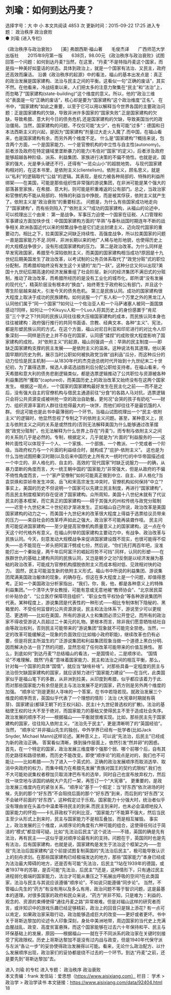 # 刘瑜：如何到达丹麦？

选择字号：大 中 小   本文共阅读 4853 次 更新时间：2015-09-22 17:25
进入专题： 政治秩序   政治衰败  
● 刘瑜 (进入专栏)  

《政治秩序与政治衰败》　　[美] 弗朗西斯·福山著　　毛俊杰译　　广西师范大学出版社　　2015年9月第一版　　638页，98.00元
《政治秩序与政治衰败》试图回答一个问题：如何到达丹麦?当然，在这里，“丹麦”不是特指丹麦这个国家，而是指一种美好如童话的状态。具体到政治上，就是一个国家有法治、又民主，政府还高效而廉洁。
沿袭《政治秩序的起源》中的看法，福山的基本出发点是：真正的政治发展是国家建构、法治与民主之间的平衡。这看似一句“正确的废话”，其实不然。在他看来，冷战结束以来，人们把太多的注意力聚集在“民主”和“法治”上，而忽略了“国家建构(state-building)”这个维度的意义。所以，他的“政治三维论”表面是一句“正确的废话”，核心却是要为“国家建构”这个政治维度“正名”。
在书中，“国家建构”如此之重要，以至于它可以用以解释当今世界各国的主要政治问题：正是国家建构的欠缺，导致非洲许多国家的“国家失败”.正是国家建构的欠缺，导致希腊、意大利今日的债务危机.还是国家建构的欠缺，导致美国当代的政治僵局。当然，国家建构的问题，不仅仅可能“太少”，也有可能“过多”：德国和日本法西斯主义的兴起，是因为“国家建构”剂量过大走火入魔了.而中国，在福山看来，也是国家建构有余，而另外两个维度不足。
什么是“国家建构”?概括来说，包含两个方面，一个是国家能力、一个是官僚机构的中立性与自主性(autonomy)。前者涉及政府在特定疆域里垄断暴力的能力(韦伯对“国家”的定义)，后者涉及政府能够超越各种阶级、派系、利益集团、家族进行决策的不偏不倚性。也就是说，国家的强大，光是拳头硬还不行，还得有“一览众山小”的超脱地势。
与现代国家建构相对的，在这本书里，是依附主义(clientelism)。依附主义，顾名思义，就是以“私利”的逻辑取代“公益”的逻辑。其表现，是权力被各种局部的、特殊的利益所绑架——在美国，可能是那些组织性非常强的游说集团，在非洲可能是某个强大的部落甚至家族，在希腊、意大利，则可能是积重难返的公有部门。总之，当政治家和官僚机构不能从局部的、特殊的利益当中挣脱，而是被其俘获，依附主义就产生了。依附主义是“政治衰败”的重要标志。
问题是，为什么有些国家成功地走向了“国家建构”，而有些则陷入了“依附主义”?成功的国家建构，从福山的论述中，可以梳理出三个由来：
第一是战争。军事压力迫使一个国家在征税、人口管理和军事建设方面加快步伐：中国国家建构方面的“早熟”与春秋战国时期连年不断的战争相关.欧洲各国近代以来的频繁战争也是它们走出封建主义、迈向现代国家的重要动力。相比之下，拉美国家之间缺乏持续性、高强度战争，所以拉美国家的问题一直是国家能力不足.同样，非洲长期以来的地广人稀与地形地貌，也使得历史上的大规模战争很少，没有形成国家建构的压力。
第二是政治改革。为什么同样是早发宪政国家，希腊至今深陷依附主义，而美国的国家建构相当成功?原因是十九世纪后期美国发生了政治改革，以考试制的公务员体系取代了“政党分赃”式的职位分配制，而希腊却始终没有发生这个关键的“龙门一跃”。这种分岔又何以出现?美国十九世纪后期高速的经济发展重组了社会阶层，新兴的经济集团不满旧式的分赃制，推动了政治改革，而希腊所经历的是没有工业化的城市化，即所谓“没有发展的现代化”，精英阶层没有根本的“换血”，始终寄生于政府和公有部门，并且这个寄生阶层越来越大，引发今天的债务危机。
第三是民族认同。成功的国家建构很大程度上取决于成功的民族建构。如何说服一个广东人和一个万里之外的黑龙江人认同他们属于“同一个国家”?如何让一个佐治亚人和一个马萨诸塞人被同一面国旗感动?同样，如何让一个Kikuyu人和一个Luo人将其历史上的身份感置于“肯尼亚”三个字之下?共同的民族认同往往极大压缩国家建构的成本，而民族认同本身也往往被建构：政府强行推行的共同书面语、宗教、经典文本、各种“主义”、宪法，都是形塑民族认同的方式。在这个方面，福山对尼日利亚和印尼进行的对比令人印象深刻——同样是历史上并不存在的国家，认同感“揉捏”的成败很大程度影响了国家建构的成败。
对“依附主义”的起源，福山则强调一点：早熟的民主制度——即缺乏国家建构支撑的民主发展——是依附主义的温床。这种说法有其道理。他以美国早期的历史为例，展示当时公职如何被执政党当做“战利品”瓜分，而这种瓜分的动力恰恰是民主机制——从1830年代的杰克逊总统时代开始到十九世纪末二十世纪初，为了赢得选票，候选人承诺选战胜利后分配公职给支持者。在福山看来，今天希腊和意大利的债务悲剧逻辑类似，都是选票逻辑推动了公共职位与资源被各种利益集团所“攫取”(captured)，而美国历史上的政治改革又始终没有在这两个国家发生。
根据这一观点，一个国家的国家建构最好发生在民主化之前——而不是之后，没有强大自主的官僚机构与借民主通道前往“分食”的各路人马对抗，选票逻辑只会将公共资源变成被哄抢一空的政治自助餐。更何况“会哭的孩子有奶吃”——财力、组织资源丰富的人群往往抢得最大的一块饼，而他们却往往不是最饥饿的人群。
但这可能也是此书中最薄弱的一个环节。当福山试图梳理出一个“民主-依附主义”的逻辑时，他显然忽视了专制之下的依附主义问题。甚至，某种意义上，民主与依附主义之间的关系是或然性的(否则无法解释美国为什么能够通过改革摆脱“政党分赃制”，也无法解释为什么世界上存在“丹麦”)，而专制与依附主义之间的关系则几乎是必然的。专制，根据定义，几乎就是为“片面的”利益服务的——这种片面性可以体现于一个人、一个家族、一个部族、一个教派、一个党或者一个阶级。当政府权力与一个片面的利益结合时，就构成了“庇护-依附主义”。
这也是为什么当他试图把秦汉时期(以及后来中国历史上所有大一统时代)的中华帝国描述成一个中立的、非人格化的、自主的、高效的“现代国家”时缺乏说服力——的确，从暴力垄断的角度而言，大一统王朝中国的“国家能力”非常强大，但是从政府的不偏不倚性角度而言，一个“家产官僚制”如何可能真正做到中立、自主、非人格化?当袁崇焕和崇祯帝发生冲突、岳飞和宋高宗发生冲突时，官僚机构如何保持“中立”?
事实上，美国的历史不但说明一个国家可以先建立民主制度，再进行“国家建构”，而且民主制度框架的存在促进了国家建构。众所周知，美国十八世纪末就有了代议民主的基本框架，而它真正的国家建构——碍于其强大的州权传统与政党分赃制——迟至十九世纪末二十世纪初才渐进发生。正如福山自己所说，政治改革是美国国家建构的动力之一，而美国十九世纪末的改革很大程度上得益于选票给议员带来的压力——来自社会的改革呼声如此之强大，政治家不可能再装聋作哑。
民主问责可能促进国家建构——至少是提高官僚机构质量意义上的国家建构，这一点在今天这个时代格外有意义。在福山列举的国家建构主要动力中，有战争、政治改革与民族认同。今天，刻意发动大规模战争来促进国家建设既不现实，也很可能得不偿失——总不能现在一斧头把阿富汗劈成七份，然后说，“你们先打两百年吧，没准能打出一个秦始皇，两千年后阿富汗的崛起将势不可挡”.同样，认同的形塑——在族群世仇的基础上建构共同的民族认同，又岂是朝夕之功?反倒是以经济发展为基础的政治改革，可能成为官僚机构摆脱依附主义而成本相对低、见效相对快的动力。
固然，民主可能滋生新的依附主义形式。福山书中所说的利益集团、游说集团爬满美国政治躯体的现象，的确存在。但这在多大程度上是一个问题，却值得思考。正如一个美国政治分析家指出，“我们，你，我，他，都是各种意义上的特殊利益集团。”一个清华大学女教授，可能有意或无意地被“教师协会”、“北京居民菜价补贴协会”、“公立医疗保障项目组织”、“职业女性平权协会”等各种游说集团所代表。某种程度上，游说集团是代表性的一种形式——相比专制体制下隐秘的、黑箱里的、不受任何监督的公共资源游说，民主和法治体系下，游说至少可以更规范、更透明——比如在美国，所有的游说人士和集团必须公开登记，而所有的政治家不得收受游说人员超过二十美元的礼物。更根本而言，除非我们愿意牺牲结社自由等政治权利，否则民主可能带来的“游说集团”现象就不可能完全禁绝。当然，一定的改革可能缓解这一现象的负面效应(比如缩小政府职能)，继续改革也仍有必要，但是将民主所滋生的广泛游说集团和利益集团现象当做一个道德上黑白分明、因而解决办法一目了然的问题，显然忽视了任何改革可能带来的价值互换性。
那么，到底如何“到达丹麦”?总结福山的看法，一是国情论，二是顺序论。
“国情论”不难理解。既然“丹麦”意味着国家能力、民主和法治之间的相互平衡，那么，针对每一个国家的具体“国情”，就应当“缺啥补啥”。对那些具备一定程度的民主与法治但欠缺国家建构的国家，就应该努力进行“国家能力建设”——在当代，此类国家似乎是福山笔下的多数，从非洲到拉美，从印度到希腊，似乎都应该着力于此.而对那些国家能力有余但是民主与法治发展不足的国家，药方则是另外两个维度的加强。
“顺序论”则是更耐人寻味的一个答案，在书中若隐若现。就政治发展三个维度的顺序而言，英国似乎代表了一个理想的情形：法治 (大宪章时期就有萌芽)、国家建设(都铎王朝下的王权兴起)、民主(十九世纪普选权的扩散)。法治的基础使王权的壮大不至于绝对，而国家能力的基础又使得民主不至于造成社会失序。政治发展的顺序不对——根据福山——平衡就很难实现。比如，那些民主先于国家建构的国家，往往陷入依附主义。“法治先于民主”，更是清晰明了的“英国经验”。当然， “顺序论”并非福山先生的独创，中外学界已经有一批学者(比如Jack Snyder, Michael Mann)这样论述。某种意义上，可以说“先法治，后民主”已经成为新的政治正确。
答案看似清晰，换到操作层面上，依然引发“然并卵”的困惑。首先，在一个特定的国家，政治发展三维度哪个强那个弱、哪个前哪个后，自有其历史路径和路径依赖，而历史不能改变。即使“顺序论”的观点是对的，我们也不可能让——比如希腊——为了进入一个英式的、正确的政治发展顺序而取消选举、取消中央政府的权力，而集中精力在希腊先发展“贵族对国王的契约式限权”.我们也不大可能劝说集权者穆加贝取消津巴布韦的选举，同时自己也宣布放弃权力，然后找一块空地与该国的纳税大户先打一架，再签订一个“大宪章”。
更重要的，是政治发展三维度内在的紧张关系。“顺序论”基于一个假定：当“好东西”依次进场的时候，先到的那个“好东西”不会阻挠后面的那个“好东西”到来，而后到的“好东西”又不会破坏前面的“好东西”。这种假定过于乐观。国家能力十分强大时，统治者似乎没有理由坐在头盖巾中温柔等待民主的到来.而民主到来时，也未必会温顺地投入国家能力的怀抱——卡扎菲政权下的利比亚，“国家能力”不能算不强大，然后当民主至少从形式上到来时，民主与国家能力不是相互叠加，而是相互摧毁。
事实上，政治发展的三个维度，从顺序论的角度有六种可能的组合，这使得任何过于简洁的“模式”都显得可疑。比如“先法治后民主”这个说法——不错，英国的确是先有法治，再有民主——这似乎是对顺序论最有利的支持。问题在于，英国同时也是先有法治，后有国家建构，也就是说，国家建构是发生于法治这个框架之内——忽视“先法治后国家建构”这个前提试图复制英国的“先法治后民主”，极可能导致认识上的刻舟求剑。在那些国家建构已经极端发达的地方，那些“国家能力”本身已经成为法治最大障碍的地方，还是否有可能“先法治，后民主”?站在1939年的德国，或者1937年的苏联，是否可能“先法治，后民主”?还是，这种情形下，只有通过民主进程弱化极端的国家能力，法治才可能从重压之下拓展出呼吸的空间?在此类国家，法治与民主与其说应该遵循“顺序论”，不如说只能遵循“同步论”。
当然，不管福山先生的“药方”有没有用以及多么有用，政治问题不等于智识问题，这是最基本的道理。对很多国家的政府和民众来说，“药方”并非不知，只是难为：利益的、观念的、资源的束缚使得“通往丹麦之路”异常艰难。但是对福山这样的研究者而言，或许知识中的游戏乐趣已经足够精彩，政治上的回音只是锦上添花?
有一点可以肯定，如果政治家采取行动，政治能够造成巨大的改变——更好或者更坏。书中关于哥斯达黎加的论述令人印象深刻，身处中美洲地带，周边国家的当代史上充满血腥战乱、政变、高度贫富悬殊，而这个国家能够在过去六十年保持和平、民主与环保基础上的发展，原因——根据福山——就在于不同派系的政治家在关键时刻接受了宪政限权。历史上哥斯达黎加不是没有过内战与政变，但是1940年代保守派与左派“各让一步”的妥协使得政治发展得以可能。看来，无论什么政治配方、以什么发展顺序出现，政治家们的妥协都是绕不过去的一个环节。到达“丹麦”之前，还是要先到“哥斯达黎加”去。

进入 刘瑜 的专栏     进入专题： 政治秩序   政治衰败  
本文责编：frank
发信站：爱思想（https://www.aisixiang.com）
栏目： 学术 > 政治学 > 政治学读书
本文链接：https://www.aisixiang.com/data/92404.html
18